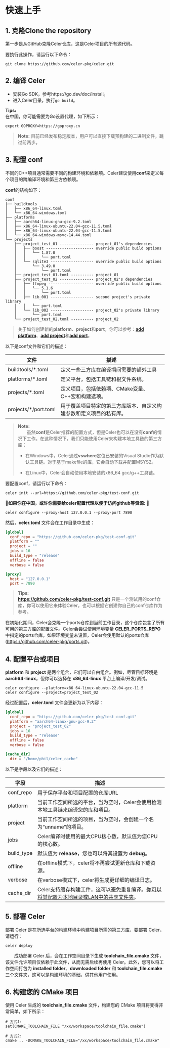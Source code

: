 # 快速上手

## 1. 克隆Clone the repository

第一步是从GitHub克隆Celer仓库，这是Celer项目的所有源代码。  

要执行此操作，请运行以下命令：

```shell
git clone https://github.com/celer-pkg/celer.git
```

## 2. 编译 Celer

  - 安装Go SDK，参考https://go.dev/doc/install。
  - 进入Celer目录，执行`go build`。

  **Tips:**  
  在中国，你可能需要为Go设置代理，如下所示：

  ```shell
  export GOPROXY=https://goproxy.cn
  ```

>**Note:** 目前已经发布稳定版本，用户可以直接下载预构建的二进制文件，跳过前两步。

## 3. 配置 conf

不同的C++项目通常需要不同的构建环境和依赖项。Celer建议使用**conf**来定义每个项目的跨编译环境和第三方依赖项。

**conf**的结构如下：

```
conf
├── buildtools
│   ├── x86_64-linux.toml
│   └── x86_64-windows.toml
├── platforms
│   ├── aarch64-linux-gnu-gcc-9.2.toml
│   ├── x86_64-linux-ubuntu-22.04-gcc-11.5.toml
│   ├── x86_64-linux-ubuntu-22.04-gcc-11.5.toml
│   └── x86_64-windows-msvc-14.44.toml
└── projects
    ├── project_test_01 --------------- project_01's dependencies
    │   ├── boost --------------------- override public build options
    │   │   └── 1.87.0
    │   │       └── port.toml
    │   └── sqlite3 ------------------- override public build options
    │       └── 3.49.0
    │           └── port.toml
    ├── project_test_01.toml ---------- project_01
    ├── project_test_02 --------------- project_02's dependencies
    │   ├── ffmpeg -------------------- override public build options
    │   │   └── 5.1.6
    │   │       └── port.toml
    │   ├── lib_001 ------------------- second project's private library
    │   │   └── port.toml
    │   └── lib_002 ------------------- project_02's private library
    │       └── port.toml
    └── project_test_02.toml ---------- project_02
```

>关于如何创建新的**platform**、**project**和**port**，你可以参考：[**add platform**](./cmd_create.md#1-创建一个新的平台)、[**add project**](./cmd_create.md#2-创建一个新的项目)和[**add port**](./cmd_create.md#3-创建一个新的端口)。

以下是conf文件和它们的描述：

| 文件                   | 描述 |
| --------------------- | ---------- |
| buildtools/*.toml     | 定义一些三方库在编译期间需要的额外工具 |
| platforms/*.toml      | 定义平台，包括工具链和根文件系统。 |
| projects/*.toml       | 定义项目，包括依赖项、CMake变量、C++宏和构建选项。|
| projects/*/port.toml  | 用于覆盖项目特定的第三方库版本、自定义构建参数和定义项目的私有库。 |

>**Note:**  
&emsp;&emsp;虽然**conf**是Celer推荐的配置方式，但是Celer也可以在没有**conf**的情况下工作。在这种情况下，我们只能使用Celer来构建本地工具链的第三方库：
>
>- 在Windows中，Celer通过**vswhere**定位已安装的Visual Studio作为默认工具链。对于基于makefile的库，它会自动下载并配置MSYS2。
>
>- 在Linux中，Celer会自动使用本地安装的x86_64 gcc/g++工具链。

要配置conf，请运行以下命令：

```shell
celer init --url=https://github.com/celer-pkg/test-conf.git
```

**🚩如果你在中国，或许你需要给celer配置代理以便于访问github等资源: 🚩**

```shell
celer configure --proxy-host 127.0.0.1 --proxy-port 7890
```

然后，**celer.toml** 文件会在工作目录中生成：

```toml
[global]
  conf_repo = "https://github.com/celer-pkg/test-conf.git"
  platform = ""
  project = ""
  jobs = 16
  build_type = "release"
  offline = false
  verbose = false

[proxy]
  host = "127.0.0.1"
  port = 7890
```

>**Tips:**  
>  **https://github.com/celer-pkg/test-conf.git** 只是一个测试用的conf仓库，你可以使用它来体验Celer，也可以根据它创建你自己的conf仓库作为参考。

在初始化期间，Celer会克隆一个ports仓库到当前工作目录，这个仓库包含了所有可用的第三方库的配置文件。Celer会尝试使用环境变量 **CELER_PORTS_REPO** 中指定的ports仓库。如果环境变量未设置，Celer会使用默认的ports仓库 (https://github.com/celer-pkg/ports.git)。

## 4. 配置平台或项目

**platform** 和 **project** 是两个组合，它们可以自由组合。例如，尽管目标环境是 **aarch64-linux**，但你可以选择在 **x86_64-linux** 平台上编译/开发/调试。

```shell
celer configure --platform=x86_64-linux-ubuntu-22.04-gcc-11.5
celer configure --project=project_test_02
```

经过配置后，**celer.toml** 文件会更新为以下内容：

```toml
[global]
  conf_repo = "https://github.com/celer-pkg/test-conf.git"
  platform = "aarch64-linux-gnu-gcc-9.2"
  project = "project_test_02"
  jobs = 16
  build_type = "release"
  offline = false
  verbose = false

[cache_dir]
  dir = "/home/phil/celer_cache"
```

以下是字段以及它们的描述：

| 字段 | 描述 |
| ----- | ----------- |
| conf_repo |  用于保存平台和项目配置的仓库URL |
| platform |  当前工作空间所选的平台，当为空时，Celer会使用检测本地工具链来编译您的库和项目。 |
| project |  当前工作空间所选的项目，当为空时，会创建一个名为“unname”的项目。 |
| jobs |  Celer编译时使用的最大CPU核心数，默认值为您CPU的核心数。 |
| build_type | 默认值为 **release**，您也可以将其设置为 **debug**。 |
| offline | 在offline模式下，celer将不再尝试更新仓库和下载资源。|
| verbose | 在verbose模式下，celer将生成更详细的编译日志。|
| cache_dir | Celer支持缓存构建工件，这可以避免重复编译。[你可以将其配置为本地目录或LAN中的共享文件夹](./advance_cache_artifacts.md)。 |

## 5. 部署 Celer

部署 Celer 是在所选平台的构建环境中构建项目所需的第三方库，要部署 Celer，请运行：

```shell
celer deploy
```

&emsp;&emsp;成功部署 Celer 后，会在工作空间目录下生成 **toolchain_file.cmake** 文件，该文件允许项目仅依赖于此文件，从而无需后续再使用 Celer。此外，您可以将工作空间打包为 **installed folder**、**downloaded folder** 和 **toolchain_file.cmake** 三个文件夹，这可以是构建环境的基础，供其他用户使用。  

## 6. 构建您的 CMake 项目

使用 Celer 生成的 **toolchain_file.cmake** 文件，构建您的 CMake 项目将变得非常简单，如下所示：

```shell
# 方式1: 
set(CMAKE_TOOLCHAIN_FILE "/xx/workspace/toolchain_file.cmake")  

# 方式2: 
cmake .. -DCMAKE_TOOLCHAIN_FILE="/xx/workspace/toolchain_file.cmake"
```
